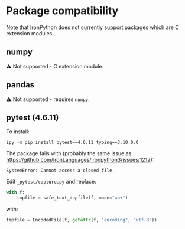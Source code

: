 # Package compatibility

Note that IronPython does not currently support packages which are C extension modules.

## numpy

:warning: Not supported - C extension module.

## pandas

:warning: Not supported - requires `numpy`.

## pytest (4.6.11)

To install:
```
ipy -m pip install pytest==4.6.11 typing==3.10.0.0
```

The package fails with (probably the same issue as https://github.com/IronLanguages/ironpython3/issues/1212):
```
SystemError: Cannot access a closed file.
```

Edit `_pytest/capture.py` and replace:
```py
with f:
    tmpfile = safe_text_dupfile(f, mode="wb+")
```
with:
```py
tmpfile = EncodedFile(f, getattr(f, "encoding", "utf-8"))
```
